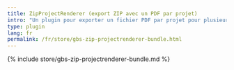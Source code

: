 ```yaml
---
title: ZipProjectRenderer (export ZIP avec un PDF par projet)
intro: "Un plugin pour exporter un fichier PDF par projet pour plusieurs projets sélectionnés."
type: plugin
lang: fr
permalink: /fr/store/gbs-zip-projectrenderer-bundle.html
---
```


{% include store/gbs-zip-projectrenderer-bundle.md %}
